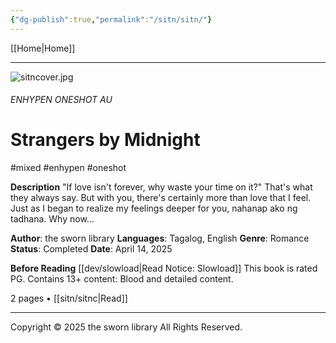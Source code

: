 ```yaml
---
{"dg-publish":true,"permalink":"/sitn/sitn/"}
---
```



[[Home\|Home]]

***

![sitncover.jpg](/img/user/a%20storage/sitncover.jpg)
###### ENHYPEN ONESHOT AU
# Strangers by Midnight
#mixed #enhypen #oneshot


**Description**
"If love isn't forever, why waste your time on it?"
That's what they always say. But with you, there's certainly more than love that I feel. Just as I began to realize my feelings deeper for you, nahanap ako ng tadhana. Why now...

**Author**: the sworn library
**Languages**: Tagalog, English
**Genre**: Romance
**Status**: Completed
**Date**: April 14, 2025

**Before Reading**
[[dev/slowload\|Read Notice: Slowload]]
This book is rated PG.
Contains 13+ content:
Blood and detailed content.

2 pages • [[sitn/sitnc\|Read]]

***
Copyright © 2025 the sworn library
All Rights Reserved.

<script> function protectImages() { document.querySelectorAll('img:not([data-protected])').forEach(img => { img.setAttribute('data-protected', 'true'); img.style.pointerEvents = 'none'; img.draggable = false; img.style.userSelect = 'none'; img.style.webkitUserSelect = 'none'; // Wrap with a div const wrapper = document.createElement('div'); wrapper.style.position = 'relative'; wrapper.style.display = 'inline-block'; wrapper.style.touchAction = 'none'; // Transparent overlay const overlay = document.createElement('div'); overlay.style.position = 'absolute'; overlay.style.top = '0'; overlay.style.left = '0'; overlay.style.width = '100%'; overlay.style.height = '100%'; overlay.style.zIndex = '10'; overlay.style.background = 'transparent'; overlay.style.pointerEvents = 'auto'; // Prevent long press on mobile overlay.addEventListener('touchstart', e => e.preventDefault()); overlay.addEventListener('contextmenu', e => e.preventDefault()); // Replace image with wrapper img.parentNode.insertBefore(wrapper, img); wrapper.appendChild(img); wrapper.appendChild(overlay); }); } // Initial run window.addEventListener('load', protectImages); // If images load dynamically later const observer = new MutationObserver(protectImages); observer.observe(document.body, { childList: true, subtree: true }); // Global context menu disable document.addEventListener('contextmenu', e => e.preventDefault(), { passive: false }); document.addEventListener('dragstart', e => e.preventDefault()); </script>